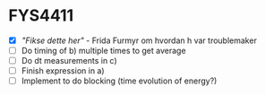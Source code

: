 # FYS4411
- [x] *"Fikse dette her"* - Frida Furmyr om hvordan h var troublemaker
- [ ] Do timing of b) multiple times to get average
- [ ] Do dt measurements in c)
- [ ] Finish expression in a)
- [ ] Implement to do blocking (time evolution of energy?)
